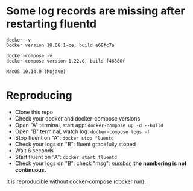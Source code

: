 # Some log records are missing after restarting fluentd

```
docker -v
Docker version 18.06.1-ce, build e68fc7a

docker-compose -v
docker-compose version 1.22.0, build f46880f

MacOS 10.14.0 (Mojave)
```

# Reproducing

- Clone this repo
- Check your docker and docker-compose versions
- Open "A" terminal, start app: ```docker-compose up -d --build```
- Open "B" terminal, watch log: ```docker-compose logs -f```
- Stop fluent on "A": ```docker stop fluentd```
- Check your logs on "B": fluent gracefully stoped
- Wait 6 seconds
- Start fluent on "A": ```docker start fluentd```
- Check your logs on "B": check "msg": _number,_ **the numbering is not continuous.**

It is reproducible without docker-compose (docker run).

